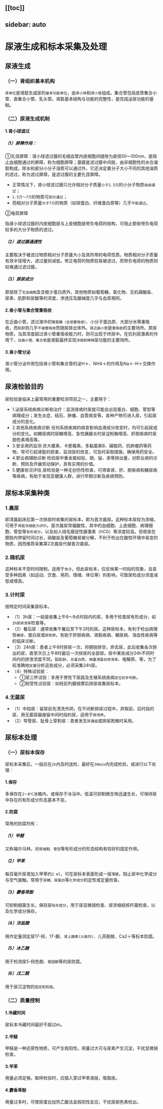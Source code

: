 [[toc]]
---
sidebar: auto
---
# 尿液生成和标本采集及处理

## 尿液生成
### （一）肾组织基本机构
`肾单位`是肾脏生成尿的`基本功能单位`，由`肾小体`和`肾小管`组成。集合管包括皮质集合小管、直集合小管、乳头管。肾脏基本结构与功能的完整性，是完成泌尿功能的基础。
### （二）尿液生成机制

#### 1.肾小球滤过
##### （1）屏障作用：
①孔径屏障：肾小球滤过膜的毛细血管内皮细胞间缝隙为直径50～100nm，是阻止血细胞通过的屏障，称为细胞屏障；基膜是滤过膜中间层，由非细胞性的水合凝胶构成，除水和部分小分子溶质可以通过外，它还决定着分子大小不同的其他溶质的滤过，称为滤过屏障，是滤过膜的主要孔径屏障。

 - 正常情况下，肾小球滤过膜只允许相对分子质量`小于1.5万`的小分子物质`自由通过`；
 - `1.5万～7万`的物质可`部分通过`；
 - 而相对分子质量`大于7万`的物质（如球蛋白、纤维蛋白原等）几乎`不能通过`。

 ②电荷屏障

指肾小球滤过膜的内皮细胞层与上皮细胞层带负电荷的结构，可阻止那些带负电荷较多的大分子物质的滤过。
##### （2）滤过膜通透性
主要取决于被滤过物质相对分子质量大小及其所带的电荷性质。物质相对分子质量有效半径增大，滤过量则减低。带正电荷的物质较易被滤过，而带负电荷的物质则较难通过滤过膜。
##### （3）原尿成分
原尿除了`无血细胞`及含极少蛋白质外，其他物质如葡萄糖、氯化物、无机磷酸盐、尿素、肌酐和尿酸等的浓度，渗透压及酸碱度几乎与血浆相同。

#### 2.肾小管与集合管重吸收

在近曲小管，滤过液中的`葡萄糖（全部重吸收）`、小分子蛋白质、大部分水等重吸收，而`肌酐`则几乎`不被重吸收`而随尿排出体外。`肾近曲小管`是`重吸收`的主要场所。原尿物质，当其浓度超过肾小管重吸收能力时，则可出现于终尿中。在抗利尿激素的作用下，`远曲小管、集合管`是肾脏最终实现`浓缩和稀释`尿功能的主要场所。

#### 3.肾小管分泌

肾小管分泌作用包括肾小管和集合管的泌H＋、NH4＋的作用及Na＋-H＋交换作用。

## 尿液检验目的
尿检验是临床上最常用的重要检测项目之一，主要用于：
- 1.泌尿系统疾病诊断和治疗：监测肾病时尿就可能会出现蛋白、细胞、管型等病理成分；发生炎症、结石、肿瘤、血管病变等，各种产物可进入尿，引起尿成分的变化。
- 2.其他系统疾病诊断
任何系统疾病的病变影响血液成分改变时，均可引起尿成分的变化。如糖尿病时尿糖增高、急性胰腺炎时尿淀粉酶增高、肝胆疾病时尿胆色素增高等。
- 3.安全用药监测
庆大霉素、卡那霉素、多黏菌素B、磺胺药、抗肿瘤药等药物，常可引起肾脏的损害，监测尿的改变，可及时采取措施，确保用药安全。
- 4.职业病辅助诊断
检验尿中重金属如铅、镉、铋、汞等排出量，对职业病的诊断、预防及开展劳动保护，具有实用的价值。
- 5.健康状况评估
尿检验是一种无创伤性检查，可筛查肾、肝、胆疾病和糖尿病等疾病，有助于发现亚健康人群，进行早期诊断及疾病预防。

## 尿标本采集种类
### 1.晨尿
即清晨起床后第一次排尿时收集的尿标本，即为首次晨尿。这种标本尿较为浓缩，可用于`肾脏浓缩能力评价`。首次晨尿常偏酸性，其中的血细胞、上皮细胞、病理细胞、管型等`有形成分`，以及如人绒毛膜促性腺激素（hCG）等浓度较高。但夜尿在膀胱内停留时间过长，硝酸盐及葡萄糖易被分解，不利于检出在酸性环境中易变的物质，因而推荐采集第2次晨尿代替首次晨尿。
### 2.随机尿
这种标本不受时间限制，适用于`急诊`，但此尿标本，仅反映某一时段的现象，且易受多种因素（如运动、饮食、用药、情绪、体位等）的影响，可致尿检成分浓度减低或增高。
### 3.计时尿
按特定时间采集尿标本。
- （1）3h尿：一般是收集上午6～9点时段内的尿，多用于检查尿有形成分，如`1h尿排泄率`检查等。
- （2）餐后尿：通常收集午餐后至下午2时的尿。这种尿标本，有利于检出病理性`糖尿`、蛋白尿或`尿胆原`，有助于肝胆疾病、肾脏疾病、糖尿病、溶血性疾病等的临床诊断。
- （3）24h尿：患者上午8时排尿一次，将膀胱排空，弃去尿，此后收集各次排出的尿，直至次日上午8时最后一次排尿的全部尿。尿中某些成分24h不同时间内的排泄浓度不同，如`肌酐`、`总蛋白质`、`微量清蛋白排泄率`、电解质、等，为了较准确地`定量`分析这些成分，必须采集24h尿。
- （4）特殊试验尿：
    - ①尿三杯试验：多用于男性下尿路及生殖系统疾病`定位初步判断`。
    - ②耐受性试验尿：如经前列腺按摩后排尿收集尿标本。
### 4.无菌尿 
- （1）中段尿：留尿前先清洗外阴，在不间断排尿过程中，弃取前、后时段的尿，用无菌容器接留中间时段的尿，适用于`尿培养`。
- （2）导管尿、耻骨上穿刺尿：患者发生`尿潴留`或排尿困难时采用。

## 尿标本处理
### （一）尿标本保存
尿标本采集后，一般应在`2h`内及时送检，最好在`30min`内完成检验，或进行以下处理：
#### 1.保存
多保存在`2～8℃`冰箱内，或保存于冰浴中。低温可抑制微生物迅速生长，可保持尿中存在的有形成分形态基本不变。
#### 2.防腐
常用的防腐剂有：
##### （1）甲醛
又称福尔马林。对`尿细胞、管型`等有形成分的形态结构有较好的固定作用。
##### （2）甲苯
每百毫升尿液加入甲苯约`2 ml`，可在尿标本表面形成一层`薄膜`，阻止尿中化学成分与空气接触。常用于`尿糖、尿蛋白`等`化学成分`的定性或定量检查。
##### （3）麝香草酚
可抑制细菌生长，保存尿`有形成分`，用于尿显微镜检查、尿浓缩结核杆菌检查，以及化学成分保存。
##### （4）浓盐酸
用作定量测定尿17-羟、17-酮、`肾上腺素(兴奋剂)`、儿茶酚胺、Ca2＋等标本防腐。
##### （5）冰乙酸
用于检测尿5-羟色胺、`醛固酮`等的尿防腐。
##### （6）戊二醛
用于尿沉淀物的`固定和防腐`。

### （二）质量控制
#### 1.冷藏时间
尿标本冷藏时间最好不超过`6h`。
#### 2.甲醛
甲醛是一种还原性物质，可产生假阳性。用量过大可与尿素产生沉淀，干扰显微镜检查。
#### 3.甲苯
用量必须足够。取样检验时，应插入穿过甲苯液层，吸取尿。
#### 4.麝香草酚
用量过多时，可使尿蛋白加热乙酸法呈假阳性反应，干扰尿胆色素检出。 　　	 


